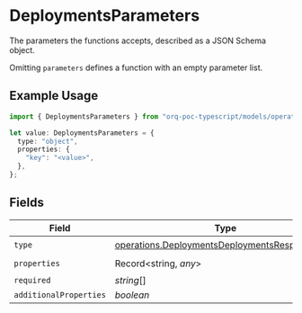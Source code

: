 # DeploymentsParameters

The parameters the functions accepts, described as a JSON Schema object. 

 Omitting `parameters` defines a function with an empty parameter list.

## Example Usage

```typescript
import { DeploymentsParameters } from "orq-poc-typescript/models/operations";

let value: DeploymentsParameters = {
  type: "object",
  properties: {
    "key": "<value>",
  },
};
```

## Fields

| Field                                                                                                          | Type                                                                                                           | Required                                                                                                       | Description                                                                                                    |
| -------------------------------------------------------------------------------------------------------------- | -------------------------------------------------------------------------------------------------------------- | -------------------------------------------------------------------------------------------------------------- | -------------------------------------------------------------------------------------------------------------- |
| `type`                                                                                                         | [operations.DeploymentsDeploymentsResponseType](../../models/operations/deploymentsdeploymentsresponsetype.md) | :heavy_check_mark:                                                                                             | N/A                                                                                                            |
| `properties`                                                                                                   | Record<string, *any*>                                                                                          | :heavy_check_mark:                                                                                             | N/A                                                                                                            |
| `required`                                                                                                     | *string*[]                                                                                                     | :heavy_minus_sign:                                                                                             | N/A                                                                                                            |
| `additionalProperties`                                                                                         | *boolean*                                                                                                      | :heavy_minus_sign:                                                                                             | N/A                                                                                                            |